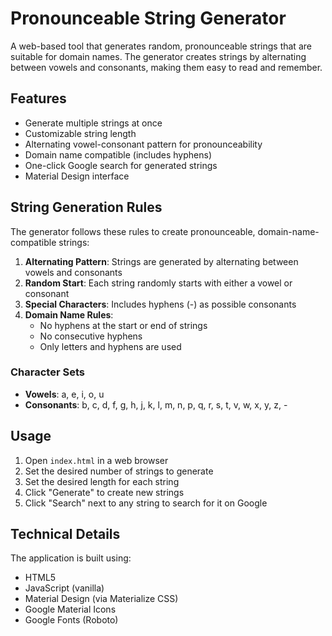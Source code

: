# Pronounceable String Generator

A web-based tool that generates random, pronounceable strings that are suitable for domain names. The generator creates strings by alternating between vowels and consonants, making them easy to read and remember.

## Features

- Generate multiple strings at once
- Customizable string length
- Alternating vowel-consonant pattern for pronounceability
- Domain name compatible (includes hyphens)
- One-click Google search for generated strings
- Material Design interface

## String Generation Rules

The generator follows these rules to create pronounceable, domain-name-compatible strings:

1. **Alternating Pattern**: Strings are generated by alternating between vowels and consonants
2. **Random Start**: Each string randomly starts with either a vowel or consonant
3. **Special Characters**: Includes hyphens (-) as possible consonants
4. **Domain Name Rules**:
   - No hyphens at the start or end of strings
   - No consecutive hyphens
   - Only letters and hyphens are used

### Character Sets

- **Vowels**: a, e, i, o, u
- **Consonants**: b, c, d, f, g, h, j, k, l, m, n, p, q, r, s, t, v, w, x, y, z, -

## Usage

1. Open `index.html` in a web browser
2. Set the desired number of strings to generate
3. Set the desired length for each string
4. Click "Generate" to create new strings
5. Click "Search" next to any string to search for it on Google

## Technical Details

The application is built using:
- HTML5
- JavaScript (vanilla)
- Material Design (via Materialize CSS)
- Google Material Icons
- Google Fonts (Roboto)
